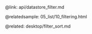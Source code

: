 @link: api/datastore_filter.md


@relatedsample:
    05_list/10_filtering.html
    
@related:
    desktop/filter_sort.md